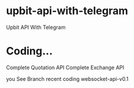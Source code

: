 # upbit-api-with-telegram
Upbit API With Telegram

# Coding...

Complete Quotation API
Complete Exchange API

you See Branch recent coding websocket-api-v0.1

